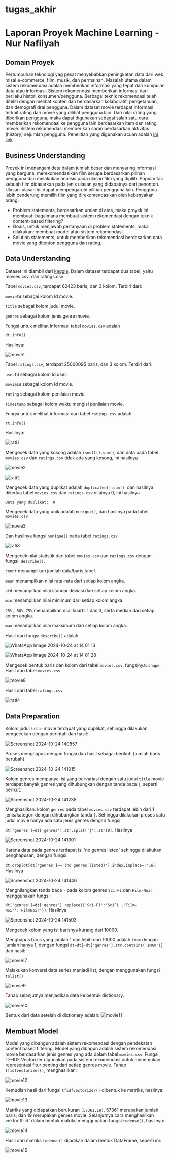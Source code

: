 # tugas_akhir
# Laporan Proyek Machine Learning - Nur Nafiiyah 
## Domain Proyek
Pertumbuhan teknologi yag pesat menyebabkan peningkatan data dari web, misal e-commerce, film, musik, dan permainan. Masalah utama dalam sistem rekomendasi adalah memberikan informasi yang tepat dari kumpulan data atau informasi. Sistem rekomendasi memberikan informasi dari perilaku histori konsumen/pengguna. Berbagai teknik rekomendasi telah diteliti dengan melihat konten dan berdasarkan kolaboratif, pengetahuan, dan demografi drai pengguna.
Dalam dataset movie terdapat informasi terkait rating dari movie yang dilihat pengguna lain. Dari nilai rating yang diberikan pengguna, maka dapat digunakan sebagai salah satu cara memberikan rekomendasi ke pengguna lain berdasarkan item dan rating movie. Sistem rekomendasi memberikan saran berdasarkan aktivitas (history) sejumlah pengguna. Penelitian yang digunakan acuan adalah [ini link](https://www.sciencedirect.com/science/article/pii/S2666285X22000176)

## Business Understanding
Proyek ini menangani data dalam jumlah besar dan menyaring informasi yang berguna, merekomendasikan film serupa berdasarkan pilihan pengguna dan melakukan analisis pada ulasan film yang dipilih. Popularitas sebuah film didasarkan pada jenis ulasan yang didapatnya dari penonton. Ulasan-ulasan ini dapat mempengaruhi pilihan pengguna lain. Pengguna lebih cenderung memilih film yang direkomendasikan oleh kebanyakan orang. 
- Problem statements, berdasarkan uraian di atas, maka proyek ini membuat: bagaimana membuat sistem rekomendasi dengan teknik content-based filtering?
- Goals, untuk menjawab pertanyaan di problem statements, maka dilakukan: membuat model atau sistem rekomendasi.
- Solution statements, untuk memberikan rekomendasi berdasarkan data movie yang ditonton pengguna dan rating.

## Data Understanding
Dataset ini diambil dari [kaggle](https://www.kaggle.com/datasets/parasharmanas/movie-recommendation-system). Dalam dataset terdapat dua tabel, yaitu movies.csv, dan ratings.csv

Tabel ``` movies.csv ```, terdapat 62423 baris, dan 3 kolom. Terdiri dari:

``` movieId ``` sebagai kolom Id movie.

``` title ``` sebagai kolom judul movie.

``` genres ``` sebagai kolom jenis genre movie.

Fungsi untuk melihat informasi tabel ``` movies.csv ``` adalah

``` dt.info() ```

Hasilnya:

![movie1](https://github.com/user-attachments/assets/f73cf29a-f883-4cbd-8487-6f2346b9dd10)

Tabel ``` ratings.csv ```, terdapat 25000095 baris, dan 3 kolom. Terdiri dari:

``` userId ``` sebagai kolom Id user.

``` movieId ``` sebagai kolom Id movie.

``` rating ``` sebagai kolom penilaian movie.

``` timestamp ``` sebagai kolom waktu mengisi penilaian movie.

Fungsi untuk melihat informasi dari tabel ``` ratings.csv ``` adalah 

``` rt.info() ```

Hasilnya:

![rati1](https://github.com/user-attachments/assets/daefebd8-513f-4447-9c7c-fdb68322525d)

Mengecek data yang kosong adalah ``` isnull().sum() ```, dan data pada tabel ``` movies.csv ``` dan ``` ratings.csv ``` tidak ada yang kosong, ini hasilnya

![movie2](https://github.com/user-attachments/assets/111a56d6-6d01-43c1-bf65-9820a3d2d68a)

![rati2](https://github.com/user-attachments/assets/669fc21c-92f8-4b78-857e-c79a12749595)

Mengecek data yang duplikat adalah ``` duplicated().sum() ```, dan hasilnya dikedua tabel ``` movies.csv ``` dan ``` ratings.csv ``` nilainya 0, ini hasilnya

``` Data yang duplikat:  0 ```

Mengecek data yang unik adalah ``` nunique() ```, dan hasilnya pada tabel ``` movies.csv ``` 

![movie3](https://github.com/user-attachments/assets/2357ae47-81b2-45c6-a1ea-7b392bad0f13)

Dan hasilnya fungsi ``` nunique() ``` pada tabel ``` ratings.csv ```

![rati3](https://github.com/user-attachments/assets/719ef532-20e1-42da-96c1-73febbf60892)

Mengecek nilai statistik dari tabel ``` movies.csv ``` dan ``` ratings.csv ``` dengan fungsi: ``` describe() ```.

``` count ``` menampilkan jumlah data/baris tabel.

``` mean ``` menampilkan nilai rata-rata dari setiap kolom angka.

``` std ``` menampilkan nilai standar deviasi dari setiap kolom angka.

``` min ``` menampilkan nilai minimum dari setiap kolom angka.

``` 25%, 50% 75% ``` menampilkan nilai kuartil 1 dan 3, serta median dari setiap kolom angka.

``` max ``` menampilkan nilai maksimum dari setiap kolom angka.

Hasil dari fungsi ``` describe() ``` adalah:

![WhatsApp Image 2024-10-24 at 14 01 13](https://github.com/user-attachments/assets/93b78f5f-db10-4d78-9da6-4cfed36d0129)

![WhatsApp Image 2024-10-24 at 14 01 28](https://github.com/user-attachments/assets/f5799875-f097-41da-b9c1-a14274556efd)

Mengecek bentuk baris dan kolom dari tabel ``` movies.csv ```, fungsinya: ``` shape ```. Hasil dari tabel ```movies.csv```

![movie8](https://github.com/user-attachments/assets/b45dcf9d-fa98-45de-b41f-229c96fef278)

Hasil dari tabel ``` ratings.csv ```

![rati4](https://github.com/user-attachments/assets/79a94001-9a0d-4d8f-a184-ea448d9c3c23)

## Data Preparation
Kolom judul ``` title ``` movie terdapat yang duplikat, sehingga dilakukan pengecekan dengan perintah dan hasil:

![Screenshot 2024-10-24 140857](https://github.com/user-attachments/assets/952779cb-2979-4264-a948-b777deaa406f)

Proses menghapus dengan fungsi dan hasil sebagai berikut: (jumlah baris berubah)

![Screenshot 2024-10-24 141015](https://github.com/user-attachments/assets/81088c6c-2e47-43b1-858a-cd8ac65416b3)

Kolom genres mempunyai isi yang bervariasi dengan satu judul ``` title ``` movie terdapat banyak genres yang dihubungkan dengan tanda baca ``` | ```, seperti berikut:

![Screenshot 2024-10-24 141238](https://github.com/user-attachments/assets/aaf06c4b-dc9e-46b3-aeed-66f9e800d431)

Menghasilkan: kolom ``` genres ``` pada tabel ``` movies.csv ``` terdapat lebih dari 1 jenis/kategori dengan dihubungkan tanda ``` | ```. Sehingga dilakukan proses satu judul movie hanya ada satu jenis genres dengan fungsi.

``` dt['genres']=dt['genres'].str.split('|').str[0] ```. Hasilnya

![Screenshot 2024-10-24 141301](https://github.com/user-attachments/assets/4c04fcdd-e83f-4ee9-918b-9e904b436a0d)

Karena data pada genres terdapat isi 'no genres listed' sehingga dilakukan penghapusan, dengan fungsi:

``` dt.drop(dt[dt['genres']=='(no genres listed)'].index,inplace=True) ```. Hasilnya

![Screenshot 2024-10-24 141446](https://github.com/user-attachments/assets/f94f417f-2b66-42b6-b5be-47be8e3f547e)

Menghilangkan tanda baca ``` - ``` pada kolom genres ``` Sci-Fi ``` dan ``` Film-Noir ``` menggunakan fungsi:

``` dt['genres']=dt['genres'].replace({'Sci-Fi':'SciFi','Film-Noir':'FilmNoir'}) ```. Hasilnya

![Screenshot 2024-10-24 141503](https://github.com/user-attachments/assets/8386f2e6-1ebd-4d48-ae59-3a619eb95313)


Mengecek kolom yang isi barisnya kurang dari 10000.



Menghapus baris yang jumlah 1 dan lebih dari 10000 adalah ```imax``` dengan jumlah hanya 1, dengan fungsi 
```dt=dt[~dt['genres'].str.contains('IMAX')]``` dan hasil:

![movie17](https://github.com/user-attachments/assets/aceb90b6-e40b-440d-af91-a59f79612663)


Melakukan konversi data series menjadi list, dengan menggunakan fungsi ``` tolist() ```.

![movie9](https://github.com/user-attachments/assets/7fa23196-e5b3-4725-bb54-3292da21b8f0)

Tahap selanjutnya menjadikan data ke bentuk dictionary. 

![movie10](https://github.com/user-attachments/assets/3129b6ec-43a2-4aee-a7cb-9bde34403b81)

Bentuk dari data setelah di dictionary adalah:
![movie11](https://github.com/user-attachments/assets/91002751-b60f-4e36-b36e-f06888ec4aab)

## Membuat Model
Model yang dibangun adalah sistem rekomendasi dengan pendekatan content based filtering. Model yang dibagun adalah sistem rekomendasi movie berdasarkan jenis genres yang ada dalam tabel ``` movies.csv ```. Fungsi TF-IDF Vectorizer digunakan pada sistem rekomendasi untuk menemukan representasi fitur penting dari setiap genres movie. Tahap ```tfidfvectorizer()```, menghasilkan:

![movie12](https://github.com/user-attachments/assets/39d85478-aa1c-4e73-9ccb-73121600f244)

Kemudian hasil dari fungsi ```tfidfvectorizer()``` dibentuk ke matriks, hasilnya:

![movie13](https://github.com/user-attachments/assets/b1f59d10-5763-42f0-a4c0-ab84df2ad29b)

Matriks yang didapatkan berukuran ```(57361,19)```. 57361 merupakan jumlah baris, dan 19 merupakan genres movie. Selanjutnya cara menghasilkan vektor tf-idf dalam bentuk matriks menggunakan fungsi ```todense()```, hasilnya:

![movie14](https://github.com/user-attachments/assets/9dc384db-022a-4286-b2e2-c4c7e0275ead)

Hasil dari matriks ```todense()``` dijadikan dalam bentuk DataFrame, seperti ini:

![movie15](https://github.com/user-attachments/assets/be1f6230-8727-4743-ae1f-15366f4a1535)

